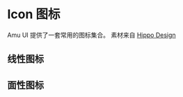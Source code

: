 <script setup>
import Linear from './component/Linear.vue'
import Surface from './component/Surface.vue' 
</script>

# Icon 图标

Amu UI 提供了一套常用的图标集合。
素材来自 <a href="https://www.iconfont.cn/collections/detail?spm=a313x.7781069.1998910419.d9df05512&cid=22664">Hippo Design</a>

## 线性图标

<div class="example" style="padding:0;border:none">
 <Linear/>
</div>

## 面性图标

<div class="example" style="padding:0;border:none">
 <Surface/>
</div>

